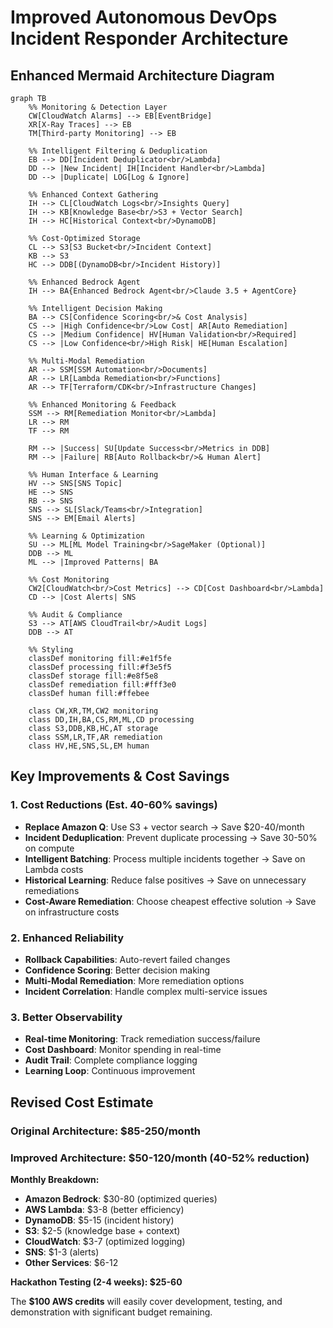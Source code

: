 # Improved Autonomous DevOps Incident Responder Architecture

## Enhanced Mermaid Architecture Diagram

```mermaid
graph TB
    %% Monitoring & Detection Layer
    CW[CloudWatch Alarms] --> EB[EventBridge]
    XR[X-Ray Traces] --> EB
    TM[Third-party Monitoring] --> EB

    %% Intelligent Filtering & Deduplication
    EB --> DD[Incident Deduplicator<br/>Lambda]
    DD --> |New Incident| IH[Incident Handler<br/>Lambda]
    DD --> |Duplicate| LOG[Log & Ignore]

    %% Enhanced Context Gathering
    IH --> CL[CloudWatch Logs<br/>Insights Query]
    IH --> KB[Knowledge Base<br/>S3 + Vector Search]
    IH --> HC[Historical Context<br/>DynamoDB]

    %% Cost-Optimized Storage
    CL --> S3[S3 Bucket<br/>Incident Context]
    KB --> S3
    HC --> DDB[(DynamoDB<br/>Incident History)]

    %% Enhanced Bedrock Agent
    IH --> BA{Enhanced Bedrock Agent<br/>Claude 3.5 + AgentCore}

    %% Intelligent Decision Making
    BA --> CS[Confidence Scoring<br/>& Cost Analysis]
    CS --> |High Confidence<br/>Low Cost| AR[Auto Remediation]
    CS --> |Medium Confidence| HV[Human Validation<br/>Required]
    CS --> |Low Confidence<br/>High Risk| HE[Human Escalation]

    %% Multi-Modal Remediation
    AR --> SSM[SSM Automation<br/>Documents]
    AR --> LR[Lambda Remediation<br/>Functions]
    AR --> TF[Terraform/CDK<br/>Infrastructure Changes]

    %% Enhanced Monitoring & Feedback
    SSM --> RM[Remediation Monitor<br/>Lambda]
    LR --> RM
    TF --> RM

    RM --> |Success| SU[Update Success<br/>Metrics in DDB]
    RM --> |Failure| RB[Auto Rollback<br/>& Human Alert]

    %% Human Interface & Learning
    HV --> SNS[SNS Topic]
    HE --> SNS
    RB --> SNS
    SNS --> SL[Slack/Teams<br/>Integration]
    SNS --> EM[Email Alerts]

    %% Learning & Optimization
    SU --> ML[ML Model Training<br/>SageMaker (Optional)]
    DDB --> ML
    ML --> |Improved Patterns| BA

    %% Cost Monitoring
    CW2[CloudWatch<br/>Cost Metrics] --> CD[Cost Dashboard<br/>Lambda]
    CD --> |Cost Alerts| SNS

    %% Audit & Compliance
    S3 --> AT[AWS CloudTrail<br/>Audit Logs]
    DDB --> AT

    %% Styling
    classDef monitoring fill:#e1f5fe
    classDef processing fill:#f3e5f5
    classDef storage fill:#e8f5e8
    classDef remediation fill:#fff3e0
    classDef human fill:#ffebee

    class CW,XR,TM,CW2 monitoring
    class DD,IH,BA,CS,RM,ML,CD processing
    class S3,DDB,KB,HC,AT storage
    class SSM,LR,TF,AR remediation
    class HV,HE,SNS,SL,EM human
```

## Key Improvements & Cost Savings

### 1. **Cost Reductions (Est. 40-60% savings)**

- **Replace Amazon Q**: Use S3 + vector search → Save $20-40/month
- **Incident Deduplication**: Prevent duplicate processing → Save 30-50% on compute
- **Intelligent Batching**: Process multiple incidents together → Save on Lambda costs
- **Historical Learning**: Reduce false positives → Save on unnecessary remediations
- **Cost-Aware Remediation**: Choose cheapest effective solution → Save on infrastructure costs

### 2. **Enhanced Reliability**

- **Rollback Capabilities**: Auto-revert failed changes
- **Confidence Scoring**: Better decision making
- **Multi-Modal Remediation**: More remediation options
- **Incident Correlation**: Handle complex multi-service issues

### 3. **Better Observability**

- **Real-time Monitoring**: Track remediation success/failure
- **Cost Dashboard**: Monitor spending in real-time
- **Audit Trail**: Complete compliance logging
- **Learning Loop**: Continuous improvement

## Revised Cost Estimate

### **Original Architecture**: $85-250/month

### **Improved Architecture**: $50-120/month (40-52% reduction)

**Monthly Breakdown:**

- **Amazon Bedrock**: $30-80 (optimized queries)
- **AWS Lambda**: $3-8 (better efficiency)
- **DynamoDB**: $5-15 (incident history)
- **S3**: $2-5 (knowledge base + context)
- **CloudWatch**: $3-7 (optimized logging)
- **SNS**: $1-3 (alerts)
- **Other Services**: $6-12

**Hackathon Testing (2-4 weeks): $25-60**

The **$100 AWS credits** will easily cover development, testing, and demonstration with significant budget remaining.
